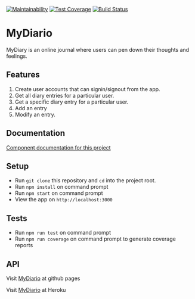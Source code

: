 [![Maintainability](https://api.codeclimate.com/v1/badges/16a8e3bda17be6f2528e/maintainability)](https://codeclimate.com/github/AmosWels/My-Diary-frontend/maintainability)
[![Test Coverage](https://api.codeclimate.com/v1/badges/16a8e3bda17be6f2528e/test_coverage)](https://codeclimate.com/github/AmosWels/My-Diary-frontend/test_coverage)
[![Build Status](https://travis-ci.org/AmosWels/My-Diary-frontend.svg?branch=develop)](https://travis-ci.org/AmosWels/My-Diary-frontend)
# MyDiario

MyDiary is an online journal where users can pen down their thoughts and feelings. 

## Features

1. Create user accounts that can signin/signout from the app. 
2. Get all diary entries for a particular user.
3. Get a specific diary entry for a particular user.
4. Add an entry
5. Modify an entry.

## Documentation

[Component documentation for this project]()

## Setup

* Run `git clone` this repository and `cd` into the project root.
* Run `npm install` on command prompt
* Run `npm start` on command prompt
* View the app on `http://localhost:3000`

## Tests

* Run `npm run test` on command prompt
* Run `npm run coverage` on command prompt to generate coverage reports


## API
Visit [MyDiario](https://amoswels.github.io/My-Diary-frontend/) at github pages

Visit [MyDiario](https://mydiaryfrontend.herokuapp.com/) at Heroku
